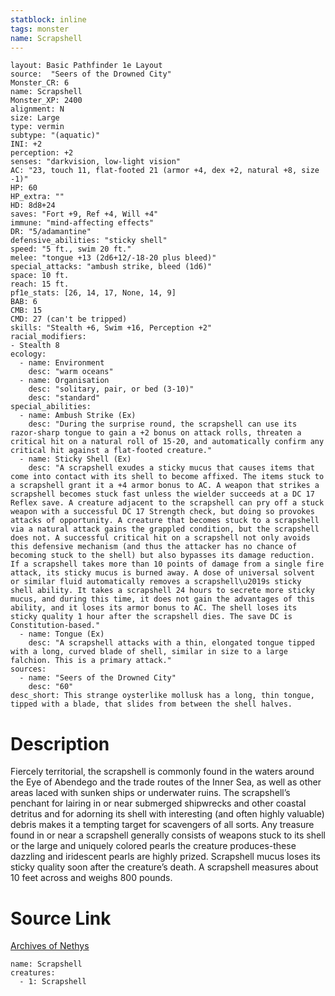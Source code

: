 ```yaml
---
statblock: inline
tags: monster
name: Scrapshell
---
```

```statblock
layout: Basic Pathfinder 1e Layout
source:  "Seers of the Drowned City"
Monster_CR: 6
name: Scrapshell
Monster_XP: 2400
alignment: N
size: Large
type: vermin
subtype: "(aquatic)"
INI: +2
perception: +2
senses: "darkvision, low-light vision"
AC: "23, touch 11, flat-footed 21 (armor +4, dex +2, natural +8, size -1)"
HP: 60
HP_extra: ""
HD: 8d8+24
saves: "Fort +9, Ref +4, Will +4"
immune: "mind-affecting effects"
DR: "5/adamantine"
defensive_abilities: "sticky shell"
speed: "5 ft., swim 20 ft."
melee: "tongue +13 (2d6+12/-18-20 plus bleed)"
special_attacks: "ambush strike, bleed (1d6)"
space: 10 ft.
reach: 15 ft.
pf1e_stats: [26, 14, 17, None, 14, 9]
BAB: 6
CMB: 15
CMD: 27 (can't be tripped)
skills: "Stealth +6, Swim +16, Perception +2"
racial_modifiers:
- Stealth 8
ecology:
  - name: Environment
    desc: "warm oceans"
  - name: Organisation
    desc: "solitary, pair, or bed (3-10)"
    desc: "standard"
special_abilities:
  - name: Ambush Strike (Ex)
    desc: "During the surprise round, the scrapshell can use its razor-sharp tongue to gain a +2 bonus on attack rolls, threaten a critical hit on a natural roll of 15-20, and automatically confirm any critical hit against a flat-footed creature."
  - name: Sticky Shell (Ex)
    desc: "A scrapshell exudes a sticky mucus that causes items that come into contact with its shell to become affixed. The items stuck to a scrapshell grant it a +4 armor bonus to AC. A weapon that strikes a scrapshell becomes stuck fast unless the wielder succeeds at a DC 17 Reflex save. A creature adjacent to the scrapshell can pry off a stuck weapon with a successful DC 17 Strength check, but doing so provokes attacks of opportunity. A creature that becomes stuck to a scrapshell via a natural attack gains the grappled condition, but the scrapshell does not. A successful critical hit on a scrapshell not only avoids this defensive mechanism (and thus the attacker has no chance of becoming stuck to the shell) but also bypasses its damage reduction. If a scrapshell takes more than 10 points of damage from a single fire attack, its sticky mucus is burned away. A dose of universal solvent or similar fluid automatically removes a scrapshell\u2019s sticky shell ability. It takes a scrapshell 24 hours to secrete more sticky mucus, and during this time, it does not gain the advantages of this ability, and it loses its armor bonus to AC. The shell loses its sticky quality 1 hour after the scrapshell dies. The save DC is Constitution-based."
  - name: Tongue (Ex)
    desc: "A scrapshell attacks with a thin, elongated tongue tipped with a long, curved blade of shell, similar in size to a large falchion. This is a primary attack."
sources:
  - name: "Seers of the Drowned City"
    desc: "60"
desc_short: This strange oysterlike mollusk has a long, thin tongue, tipped with a blade, that slides from between the shell halves.
```
# Description
Fiercely territorial, the scrapshell is commonly found in the waters around the Eye of Abendego and the trade routes of the Inner Sea, as well as other areas laced with sunken ships or underwater ruins. The scrapshell’s penchant for lairing in or near submerged shipwrecks and other coastal detritus and for adorning its shell with interesting (and often highly valuable) debris makes it a tempting target for scavengers of all sorts. Any treasure found in or near a scrapshell generally consists of weapons stuck to its shell or the large and uniquely colored pearls the creature produces-these dazzling and iridescent pearls are highly prized. Scrapshell mucus loses its sticky quality soon after the creature’s death. A scrapshell measures about 10 feet across and weighs 800 pounds.
# Source Link
[Archives of Nethys](https://aonprd.com/MonsterDisplay.aspx?ItemName=Scrapshell)
```encounter-table
name: Scrapshell
creatures:
  - 1: Scrapshell
```
